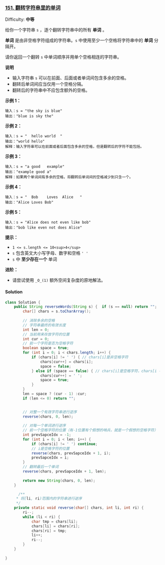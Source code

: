 ### [151\. 翻转字符串里的单词](https://leetcode-cn.com/problems/reverse-words-in-a-string/)

Difficulty: **中等**


给你一个字符串 `s` ，逐个翻转字符串中的所有 **单词** 。

**单词** 是由非空格字符组成的字符串。`s` 中使用至少一个空格将字符串中的 **单词** 分隔开。

请你返回一个翻转 `s` 中单词顺序并用单个空格相连的字符串。

**说明**

*   输入字符串 `s` 可以在前面、后面或者单词间包含多余的空格。
*   翻转后单词间应当仅用一个空格分隔。
*   翻转后的字符串中不应包含额外的空格。

**示例 1：**

```
输入：s = "the sky is blue"
输出："blue is sky the"
```

**示例 2：**

```
输入：s = "  hello world  "
输出："world hello"
解释：输入字符串可以在前面或者后面包含多余的空格，但是翻转后的字符不能包括。
```

**示例 3：**

```
输入：s = "a good   example"
输出："example good a"
解释：如果两个单词间有多余的空格，将翻转后单词间的空格减少到只含一个。
```

**示例 4：**

```
输入：s = "  Bob    Loves  Alice   "
输出："Alice Loves Bob"
```

**示例 5：**

```
输入：s = "Alice does not even like bob"
输出："bob like even not does Alice"
```

**提示：**

*   `1 <= s.length <= 10<sup>4</sup>`
*   `s` 包含英文大小写字母、数字和空格 `' '`
*   `s` 中 **至少存在一个** 单词

**进阶：**

*   请尝试使用 `_O_(1)` 额外空间复杂度的原地解法。


#### Solution

```java
class Solution {
    public String reverseWords(String s) {	if (s == null) return "";
    	char[] chars = s.toCharArray();
    	
    	// 消除多余的空格
    	// 字符串最终的有效长度
    	int len = 0;
    	// 当前用来存放字符的位置
    	int cur = 0;
    	// 前一个字符是否为空格字符
    	boolean space = true;
    	for (int i = 0; i < chars.length; i++) {
			if (chars[i] != ' ') { // chars[i]是非空格字符
				chars[cur++] = chars[i];
				space = false;
			} else if (space == false) { // chars[i]是空格字符，chars[i - 1]是非空格字符
				chars[cur++] = ' ';
				space = true;
			}
		}
    	len = space ? (cur - 1) :cur;
    	if (len <= 0) return "";
    	

    	// 对整一个有效字符串进行逆序
    	reverse(chars, 0, len);
    	
    	// 对每一个单词进行逆序
    	// 前一个空格字符的位置（有-1位置有个假想的哨兵，就是一个假想的空格字符）
    	int prevSapceIdx = -1;
    	for (int i = 0; i < len; i++) {
			if (chars[i] != ' ') continue;
			// i是空格字符的位置
			reverse(chars, prevSapceIdx + 1, i);
			prevSapceIdx = i;
		}
    	// 翻转最后一个单词
    	reverse(chars, prevSapceIdx + 1, len);
    	
    	return new String(chars, 0, len);
    }

      /**
     * 将[li, ri)范围内的字符串进行逆序
     */
    private static void reverse(char[] chars, int li, int ri) {
    	ri--;
    	while (li < ri) {
    		char tmp = chars[li];
    		chars[li] = chars[ri];
    		chars[ri] = tmp;
    		li++;
    		ri--;
    	}
    }
    
}
```